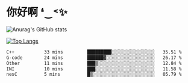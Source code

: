 # 你好啊 ❛‿˂✨

![Anurag's GitHub stats](https://github-readme-stats.vercel.app/api?username=ZombieFly&count_private=true&show_icons=true)

[![Top Langs](https://github-readme-stats.vercel.app/api/top-langs/?username=ZombieFly&layout=compact&count_private=true&hide=Ruby,makefile)](https://github.com/anuraghazra/github-readme-stats)

<!--START_SECTION:waka-->

```txt
C++           33 mins         █████████░░░░░░░░░░░░░░░░   35.51 %
G-code        24 mins         ██████▓░░░░░░░░░░░░░░░░░░   26.17 %
Other         11 mins         ███▒░░░░░░░░░░░░░░░░░░░░░   12.84 %
INI           10 mins         ███░░░░░░░░░░░░░░░░░░░░░░   11.58 %
nesC          5 mins          █▒░░░░░░░░░░░░░░░░░░░░░░░   05.79 %
```

<!--END_SECTION:waka-->
